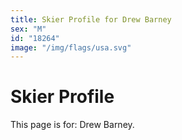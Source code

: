 ```yaml
---
title: Skier Profile for Drew Barney
sex: "M"
id: "18264"
image: "/img/flags/usa.svg" 
---
```


# Skier Profile

This page is for: Drew Barney.
    